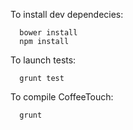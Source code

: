 To install dev dependecies:
```
  bower install
  npm install
```

To launch tests:
```
  grunt test
```

To compile CoffeeTouch:
```
  grunt
```

